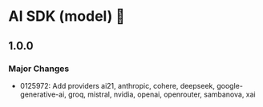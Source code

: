 # AI SDK (model) 👋

## 1.0.0

### Major Changes

- 0125972: Add providers ai21, anthropic, cohere, deepseek, google-generative-ai, groq, mistral, nvidia, openai, openrouter, sambanova, xai
